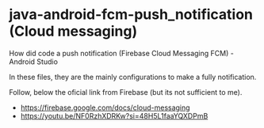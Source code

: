 # java-android-fcm-push_notification (Cloud messaging)
How did code a push notification (Firebase Cloud Messaging FCM) - Android Studio

In these files, they are the mainly configurations to make a fully notification.

Follow, below the oficial link from Firebase (but its not sufficient to me).
- https://firebase.google.com/docs/cloud-messaging
- https://youtu.be/NF0RzhXDRKw?si=48H5L1faaYQXDPmB

